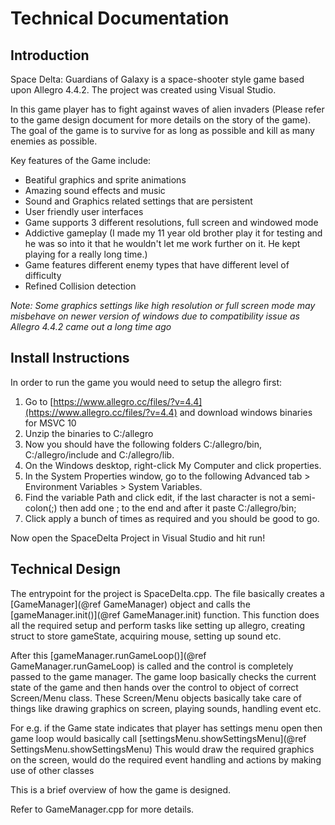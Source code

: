 # Technical Documentation

## Introduction
Space Delta: Guardians of Galaxy is a space-shooter style game based upon Allegro 4.4.2. The project was created using Visual Studio. 

In this game player has to fight against waves of alien invaders (Please refer to the game design document for more details on the story of the game). The goal of the game is to survive for as long as possible and kill as many enemies as possible. 

Key features of the Game include:
- Beatiful graphics and sprite animations
- Amazing sound effects and music
- Sound and Graphics related settings that are persistent
- User friendly user interfaces
- Game supports 3 different resolutions, full screen and windowed mode
- Addictive gameplay (I made my 11 year old brother play it for testing and he was so into it that he wouldn't let me work further on it. He kept playing for a really long time.)
- Game features different enemy types that have different level of difficulty
- Refined Collision detection

*Note: Some graphics settings like high resolution or full screen mode may misbehave on newer version of windows due to compatibility issue as Allegro 4.4.2 came out a long time ago*


## Install Instructions
In order to run the game you would need to setup the allegro first:

1. Go to [https://www.allegro.cc/files/?v=4.4](https://www.allegro.cc/files/?v=4.4) and download windows binaries for MSVC 10
2. Unzip the binaries to C:/allegro
3. Now you should have the following folders C:/allegro/bin, C:/allegro/include and C:/allegro/lib.
4. On the Windows desktop, right-click My Computer and click properties.
5. In the System Properties window, go to the following Advanced tab > Environment Variables > System Variables.
6. Find the variable Path and click edit, if the last character is not a semi-colon(;) then add one ; to the end and after it paste C:/allegro/bin;
7. Click apply a bunch of times as required and you should be good to go.

Now open the SpaceDelta Project in Visual Studio and hit run!

## Technical Design

The entrypoint for the project is SpaceDelta.cpp. The file basically creates a [GameManager](@ref GameManager) object and calls the [gameManager.init()](@ref GameManager.init) function. This function does all the required setup and perform tasks like setting up allegro, creating struct to store gameState, acquiring mouse, setting up sound etc.


After this [gameManager.runGameLoop()](@ref GameManager.runGameLoop) is called and the control is completely passed to the game manager. The game loop basically checks the current state of the game and then hands over the control to object of correct Screen/Menu class. These Screen/Menu objects basically take care of things like drawing graphics on screen, playing sounds, handling event etc. 

For e.g. if the Game state indicates that player has settings menu open then game loop would basically call [settingsMenu.showSettingsMenu](@ref SettingsMenu.showSettingsMenu) This would draw the required graphics on the screen, would do the required event handling and actions by making use of other classes

This is a brief overview of how the game is designed.

Refer to GameManager.cpp for more details.


